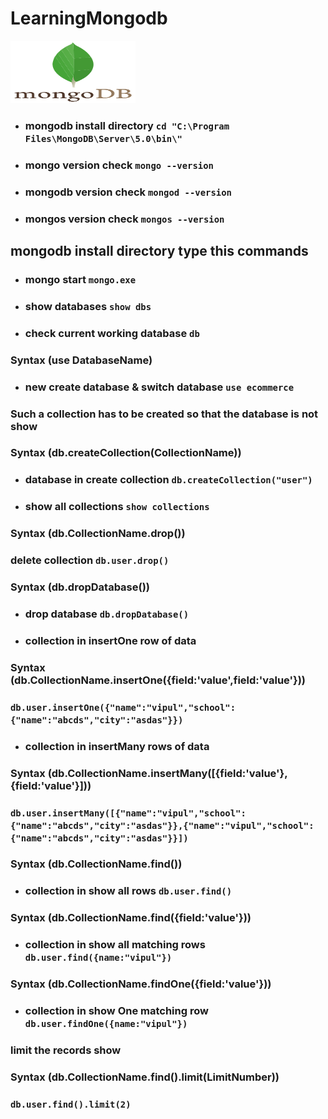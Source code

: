 # LearningMongodb

<code><img src="https://github.com/devicons/devicon/blob/master/icons/mongodb/mongodb-original-wordmark.svg" title="mongodb" alt="mongodb" width="200" height="100"/></code>

- ### mongodb install directory `cd "C:\Program Files\MongoDB\Server\5.0\bin\" `

- ### mongo version check `mongo --version`

- ### mongodb version check `mongod --version`

- ### mongos version check `mongos --version`

<h2>mongodb install directory type this commands</h2>

- ### mongo start `mongo.exe`

- ### show databases `show dbs`

- ### check current working database `db`

### Syntax (use DatabaseName)
- ### new create database & switch database `use ecommerce`

### Such a collection has to be created so that the database is not show

### Syntax (db.createCollection(CollectionName))
- ### database in create collection `db.createCollection("user")`

- ### show all collections `show collections`

### Syntax (db.CollectionName.drop())
### delete collection `db.user.drop()`

### Syntax (db.dropDatabase())
- ### drop database `db.dropDatabase()`

- ### collection in insertOne row of data
### Syntax (db.CollectionName.insertOne({field:'value',field:'value'}))
### `db.user.insertOne({"name":"vipul","school":{"name":"abcds","city":"asdas"}})`

- ### collection in insertMany rows of data
### Syntax (db.CollectionName.insertMany([{field:'value'},{field:'value'}]))
### `db.user.insertMany([{"name":"vipul","school":{"name":"abcds","city":"asdas"}},{"name":"vipul","school":{"name":"abcds","city":"asdas"}}])`

### Syntax (db.CollectionName.find())
- ### collection in show all rows `db.user.find()`

### Syntax (db.CollectionName.find({field:'value'}))
- ### collection in show all matching rows `db.user.find({name:"vipul"})`

### Syntax (db.CollectionName.findOne({field:'value'}))
- ### collection in show One matching row `db.user.findOne({name:"vipul"})`

### limit the records show
### Syntax (db.CollectionName.find().limit(LimitNumber))
### `db.user.find().limit(2)`
